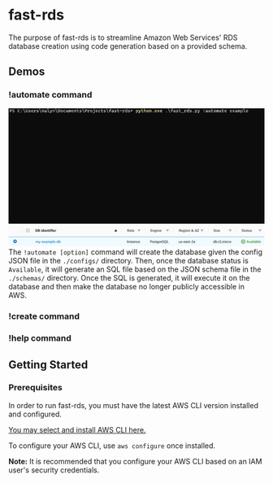 # fast-rds

The purpose of fast-rds is to streamline Amazon Web Services' RDS database creation using code generation based on a provided schema.

## Demos

### !automate command
 ![!automate command demo](/demo-automate.gif)
 ![Resulting database in RDS](/demo-automate.png)
 The `!automate [option]` command will create the database given the config JSON file in the `./configs/` directory. Then, once the database status is `Available`, it will generate an SQL file based on the JSON schema file in the `./schemas/` directory. Once the SQL is generated, it will execute it on the database and then make the database no longer publicly accessible in AWS.
 
### !create command

### !help command

## Getting Started

### Prerequisites

In order to run fast-rds, you must have the latest AWS CLI version installed and configured.

[You may select and install AWS CLI here.](https://aws.amazon.com/cli/)

To configure your AWS CLI, use `aws configure` once installed.

**Note:** It is recommended that you configure your AWS CLI based on an IAM user's security credentials.
